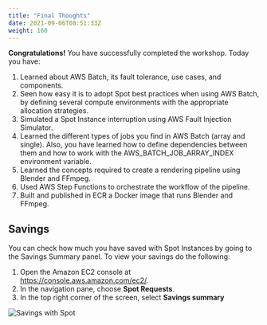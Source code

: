 ```yaml
---
title: "Final Thoughts"
date: 2021-09-06T08:51:33Z
weight: 160
---
```


**Congratulations!** You have successfully completed the workshop. Today you have:

1. Learned about AWS Batch, its fault tolerance, use cases, and components.
2. Seen how easy it is to adopt Spot best practices when using AWS Batch, by defining several compute environments with the appropriate allocation strategies.
3. Simulated a Spot Instance interruption using AWS Fault Injection Simulator.
4. Learned the different types of jobs you find in AWS Batch (array and single). Also, you have learned how to define dependencies between them and how to work with the AWS_BATCH_JOB_ARRAY_INDEX environment variable.
5. Learned the concepts required to create a rendering pipeline using Blender and FFmpeg.
6. Used AWS Step Functions to orchestrate the workflow of the pipeline.
7. Built and published in ECR a Docker image that runs Blender and FFmpeg.


## Savings

You can check how much you have saved with Spot Instances by going to the Savings Summary panel. To view your savings do the following:

1. Open the Amazon EC2 console at <https://console.aws.amazon.com/ec2/>.
2. In the navigation pane, choose **Spot Requests**.
3. In the top right corner of the screen, select **Savings summary**

![Savings with Spot](/images/rendering-with-batch/savings.png)
